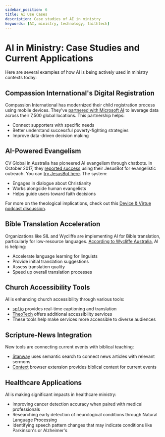 ```yaml
---
sidebar_position: 6
title: AI Use Cases
description: Case studies of AI in ministry
keywords: [AI, ministry, technology, faithtech]
---
```


# AI in Ministry: Case Studies and Current Applications

Here are several examples of how AI is being actively used in ministry contexts today:

## Compassion International's Digital Registration

Compassion International has modernized their child registration process using mobile devices. They've [partnered with Microsoft AI](https://www.youtube.com/watch?v=eLSzSbSVqIY) to leverage data across their 7,500 global locations. This partnership helps:

- Connect supporters with specific needs
- Better understand successful poverty-fighting strategies
- Improve data-driven decision making

## AI-Powered Evangelism

CV Global in Australia has pioneered AI evangelism through chatbots. In October 2017, they [reported success](https://www.cvglobal.co/salvations-through-jesus-bot-australia/) using their JesusBot for evangelistic outreach. You can [try JesusBot here](https://www.facebook.com/jesusbot.co). The system:

- Engages in dialogue about Christianity
- Works alongside human evangelists
- Helps guide users toward faith decisions

For more on the theological implications, check out this [Device & Virtue podcast discussion](https://www.deviceandvirtue.com/podcast-posts/s2e3-evangelism-chatbots).

## Bible Translation Acceleration

Organizations like SIL and Wycliffe are implementing AI for Bible translation, particularly for low-resource languages. [According to Wycliffe Australia](https://wycliffe.org.au/how-ai-is-accelerating-bible-translation/), AI is helping:

- Accelerate language learning for linguists
- Provide initial translation suggestions
- Assess translation quality
- Speed up overall translation processes

## Church Accessibility Tools

AI is enhancing church accessibility through various tools:

- [spf.io](https://www.spf.io/) provides real-time captioning and translation
- [TheoTech](https://www.theotech.org/project/spf-io/) offers additional accessibility services
- These tools help make services more accessible to diverse audiences

## Scripture-News Integration

New tools are connecting current events with biblical teaching:

- [Stanway](https://www.getstanway.com/) uses semantic search to connect news articles with relevant sermons
- [Context](https://getcontext.xyz/) browser extension provides biblical context for current events

## Healthcare Applications

AI is making significant impacts in healthcare ministry:

- Improving cancer detection accuracy when paired with medical professionals
- Researching early detection of neurological conditions through Natural Language Processing
- Identifying speech pattern changes that may indicate conditions like Parkinson's or Alzheimer's
